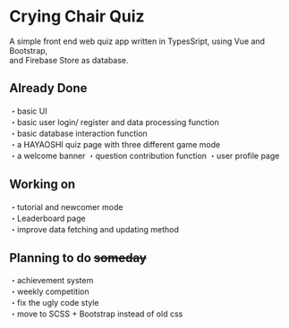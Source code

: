 # Crying Chair Quiz
A simple front end web quiz app written in TypesSript, using Vue and Bootstrap,  
and Firebase Store as database.

## Already Done
・basic UI  
・basic user login/ register and data processing function  
・basic database interaction function  
・a HAYAOSHI quiz page with three different game mode  
・a welcome banner
・question contribution function 
・user profile page  

## Working on
・tutorial and newcomer mode  
・Leaderboard page  
・improve data fetching and updating method  

## Planning to do ~~someday~~
・achievement system  
・weekly competition  
・fix the ugly code style  
・move to SCSS + Bootstrap instead of old css  
